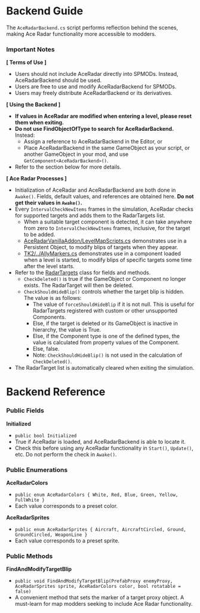 # Backend Guide

The `AceRadarBackend.cs` script performs reflection behind the scenes, making Ace Radar functionality more accessible to modders.

### Important Notes

**[ Terms of Use ]**

- Users should not include AceRadar directly into SPMODs. Instead, AceRadarBackend should be used.
- Users are free to use and modify AceRadarBackend for SPMODs.
- Users may freely distribute AceRadarBackend or its derivatives.

**[ Using the Backend ]**
- **If values in AceRadar are modified when entering a level, please reset them when exiting.**
- **Do not use FindObjectOfType to search for AceRadarBackend.** Instead:
  - Assign a reference to AceRadarBackend in the Editor, or
  - Place AceRadarBackend in the same GameObject as your script, or another GameObject in your mod, and use `GetComponent<AceRadarBackend>()`.
- Refer to the section below for more details.

**[ Ace Radar Processes ]**

- Initialization of AceRadar and AceRadarBackend are both done in `Awake()`. Fields, default values, and references are obtained here. **Do not get their values in `Awake()`.**
- Every `IntervalCheckNewItems` frames in the simulation, AceRadar checks for supported targets and adds them to the RadarTargets list.
  - When a suitable target component is detected, it can take anywhere from zero to `IntervalCheckNewItems` frames, inclusive, for the target to be added.
  - [AceRadarVanillaAddon/LevelMapScripts.cs](https://github.com/hpgbproductions/AceRadarVanillaAddon/blob/main/Assets/Scripts/LevelMapScripts.cs) demonstrates use in a Persistent Object, to modify blips of targets when they appear.
  - [TK2/../AllyMarkers.cs](https://github.com/hpgbproductions/TK2/blob/main/Scripts/AceRadar/AllyMarkers.cs) demonstrates use in a component loaded when a level is started, to modify blips of specific targets some time after the level starts.
- Refer to the [RadarTargets](https://github.com/hpgbproductions/AceRadar/blob/9b4bbb7fcadb7406756d217298b3b35a80c0e3f2/Assets/Scripts/MapController.cs#L407) class for fields and methods.
  - `CheckDeleted()` is true if the GameObject or Component no longer exists. The RadarTarget will then be deleted.
  - `CheckShouldHideBlip()` controls whether the target blip is hidden. The value is as follows:
    - The value of `forceShouldHideBlip` if it is not null. This is useful for RadarTargets registered with custom or other unsupported Components.
    - Else, if the target is deleted or its GameObject is inactive in hierarchy, the value is True.
    - Else, if the Component type is one of the defined types, the value is calculated from property values of the Component.
    - Else, false.
    - Note: `CheckShouldHideBlip()` is not used in the calculation of `CheckDeleted()`.
- The RadarTarget list is automatically cleared when exiting the simulation.

# Backend Reference

### Public Fields

**Initialized**

- `public bool Initialized`
- True if AceRadar is loaded, and AceRadarBackend is able to locate it.
- Check this before using any AceRadar functionality in `Start()`, `Update()`, etc. Do not perform the check in `Awake()`.

### Public Enumerations

**AceRadarColors**

- `public enum AceRadarColors { White, Red, Blue, Green, Yellow, FullWhite }`
- Each value corresponds to a preset color.

**AceRadarSprites**

- `public enum AceRadarSprites { Aircraft, AircraftCircled, Ground, GroundCircled, WeaponLine }`
- Each value corresponds to a preset sprite.

### Public Methods

**FindAndModifyTargetBlip**

- `public void FindAndModifyTargetBlip(PrefabProxy enemyProxy, AceRadarSprites sprite, AceRadarColors color, bool rotatable = false)`
- A convenient method that sets the marker of a target proxy object. A must-learn for map modders seeking to include Ace Radar functionality.
